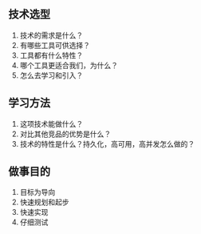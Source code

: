
## 技术选型
1. 技术的需求是什么？
2. 有哪些工具可供选择？
3. 工具都有什么特性？
4. 哪个工具更适合我们，为什么？
5. 怎么去学习和引入？


## 学习方法
1. 这项技术能做什么？
2. 对比其他竞品的优势是什么？
3. 技术的特性是什么？持久化，高可用，高并发怎么做的？


## 做事目的
1. 目标为导向
2. 快速规划和起步
3. 快速实现
4. 仔细测试